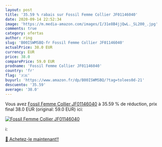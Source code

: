 ```yaml
---
layout: post
title: '35.59 % rabais sur Fossil Femme Collier JF01146040'
date: 2020-09-14 22:52:34
image: 'https://m.media-amazon.com/images/I/31e8B4jjQwL._SL200_.jpg'
comments: true
category: ofertas
author: ring
slug: 'B00ISWMSBQ-fr Fossil Femme Collier JF01146040'
actualPrice: 38.0 EUR
currency: EUR
price: 38.0
comparePrice: 59.0 EUR
prodname: 'Fossil Femme Collier JF01146040'
country: 'fr'
flag: '🇫🇷'
buyurl: 'https://www.amazon.fr/dp/B00ISWMSBQ/?tag=tolees0d-21'
descuento: '35.59'
average: '38.0'
---
```


Vous avez [Fossil Femme Collier JF01146040](https://www.amazon.fr/dp/B00ISWMSBQ/?tag=tolees0d-21)  à  35.59 % de réduction, prix final  38.0 EUR (original: 59.0 EUR) ici:

[![Fossil Femme Collier JF01146040](https://m.media-amazon.com/images/I/31e8B4jjQwL._SL200_.jpg)](https://www.amazon.fr/dp/B00ISWMSBQ/?tag=tolees0d-21)

ℹ️:


[🛒 Achetez-le maintenant!!](https://www.amazon.fr/dp/B00ISWMSBQ/?tag=tolees0d-21)
